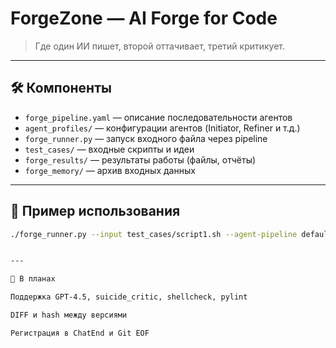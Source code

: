 # ForgeZone — AI Forge for Code

> Где один ИИ пишет, второй оттачивает, третий критикует.

---

## 🛠️ Компоненты

- `forge_pipeline.yaml` — описание последовательности агентов
- `agent_profiles/` — конфигурации агентов (Initiator, Refiner и т.д.)
- `forge_runner.py` — запуск входного файла через pipeline
- `test_cases/` — входные скрипты и идеи
- `forge_results/` — результаты работы (файлы, отчёты)
- `forge_memory/` — архив входных данных

---

## 🚀 Пример использования

```bash
./forge_runner.py --input test_cases/script1.sh --agent-pipeline default_refinement


---

🌱 В планах

Поддержка GPT-4.5, suicide_critic, shellcheck, pylint

DIFF и hash между версиями

Регистрация в ChatEnd и Git EOF
